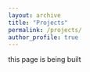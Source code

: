 ```yaml
---
layout: archive
title: "Projects"
permalink: /projects/
author_profile: true
---
```


<p> this page is being built </p>
